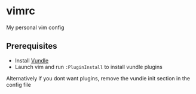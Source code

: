 # vimrc
My personal vim config

## Prerequisites 
- Install <a href='https://github.com/VundleVim/Vundle.vim'>Vundle</a>
- Launch vim and run `:PluginInstall` to install vundle plugins

Alternatively if you dont want plugins, remove the vundle init section in the config file
